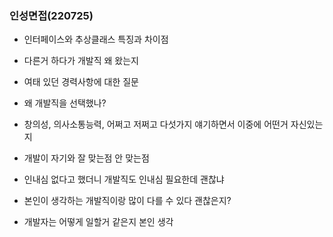 ### 인성면접(220725)

- 인터페이스와 추상클래스 특징과 차이점 

- 다른거 하다가 개발직 왜 왔는지 

- 여태 있던 경력사항에 대한 질문 

- 왜 개발직을 선택했나? 

- 창의성, 의사소통능력, 어쩌고 저쩌고 다섯가지 얘기하면서 이중에 어떤거 자신있는지 

- 개발이 자기와 잘 맞는점 안 맞는점  

- 인내심 없다고 했더니 개발직도 인내심 필요한데 괜찮냐 

- 본인이 생각하는 개발직이랑 많이 다를 수 있다 괜찮은지? 

- 개발자는 어떻게 일할거 같은지 본인 생각 